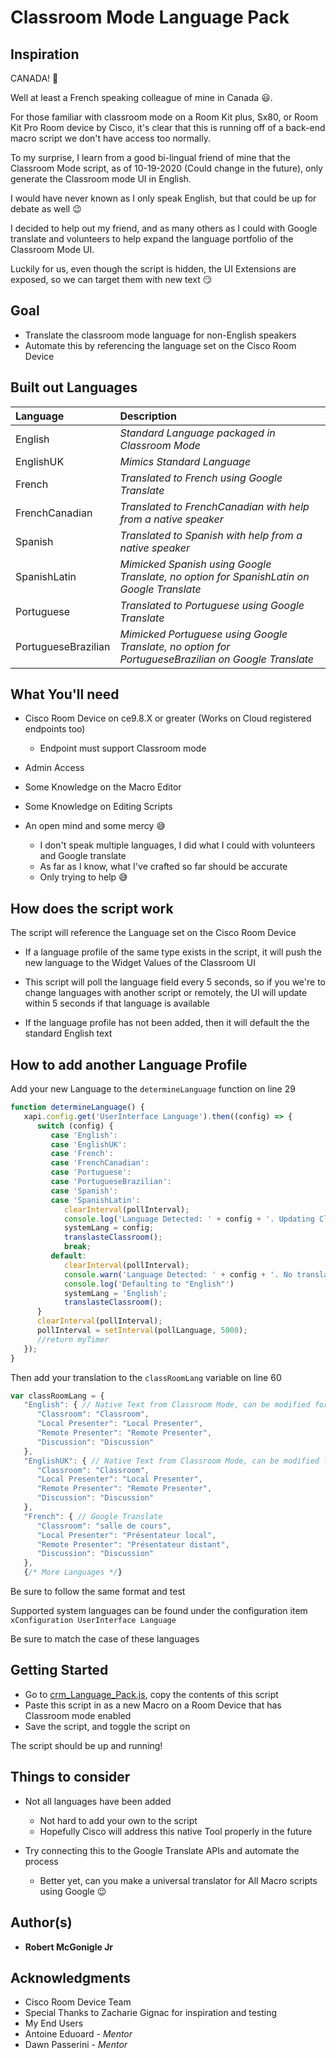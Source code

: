 # Classroom Mode Language Pack

## Inspiration

CANADA! :maple_leaf:

Well at least a French speaking colleague of mine in Canada :smiley:.

For those familiar with classroom mode on a Room Kit plus, Sx80, or Room Kit Pro Room device by Cisco, it's clear that this is running off of a back-end macro script we don't have access too normally.

To my surprise, I learn from a good bi-lingual friend of mine that the Classroom Mode script, as of 10-19-2020 (Could change in the future), only generate the Classroom mode UI in English.

I would have never known as I only speak English, but that could be up for debate as well :wink:

I decided to help out my friend, and as many others as I could with Google translate and volunteers to help expand the language portfolio of the Classroom Mode UI.

Luckily for us, even though the script is hidden, the UI Extensions are exposed, so we can target them with new text :smirk:

## Goal

* Translate the classroom mode language for non-English speakers
* Automate this by referencing the language set on the Cisco Room Device

## Built out Languages

|Language|Description|
|:---|:---|
|English|*Standard Language packaged in Classroom Mode*|
|EnglishUK|*Mimics Standard Language*|
|French|*Translated to French using Google Translate*|
|FrenchCanadian|*Translated to FrenchCanadian with help from a native speaker*|
|Spanish|*Translated to Spanish with help from a native speaker*|
|SpanishLatin|*Mimicked Spanish using Google Translate, no option for SpanishLatin on Google Translate*|
|Portuguese|*Translated to Portuguese using Google Translate*|
|PortugueseBrazilian|*Mimicked Portuguese using Google Translate, no option for PortugueseBrazilian on Google Translate*|

## What You'll need

* Cisco Room Device on ce9.8.X or greater (Works on Cloud registered endpoints too)
  * Endpoint must support Classroom mode
* Admin Access
* Some Knowledge on the Macro Editor
* Some Knowledge on Editing Scripts

* An open mind and some mercy :sweat_smile:
  * I don't speak multiple languages, I did what I could with volunteers and Google translate
  * As far as I know, what I've crafted so far should be accurate
  * Only trying to help :sweat_smile:

## How does the script work

The script will reference the Language set on the Cisco Room Device
* If a language profile of the same type exists in the script, it will push the new language to the Widget Values of the Classroom UI

* This script will poll the language field every 5 seconds, so if you we're to change languages with another script or remotely, the UI will update within 5 seconds if that language is available

* If the language profile has not been added, then it will default the the standard English text

## How to add another Language Profile

Add your new Language to the ```determineLanguage``` function on line 29

```javascript
function determineLanguage() {
   xapi.config.get('UserInterface Language').then((config) => {
      switch (config) {
         case 'English':
         case 'EnglishUK':
         case 'French':
         case 'FrenchCanadian':
         case 'Portuguese':
         case 'PortugueseBrazilian':
         case 'Spanish':
         case 'SpanishLatin':
            clearInterval(pollInterval);
            console.log('Language Detected: ' + config + '. Updating Classroom Mode text to ' + config);
            systemLang = config;
            translasteClassroom();
            break;
         default:
            clearInterval(pollInterval);
            console.warn('Language Detected: ' + config + '. No translation available in this script. Please modify "var classRoomLang" to include this language.');
            console.log('Defaulting to "English"')
            systemLang = 'English';
            translasteClassroom();
      }
      clearInterval(pollInterval);
      pollInterval = setInterval(pollLanguage, 5000);
      //return myTimer
   });
}
```

Then add your translation to the ```classRoomLang``` variable on line 60

```javascript
var classRoomLang = {
   "English": { // Native Text from Classroom Mode, can be modified for better User Context
      "Classroom": "Classroom",
      "Local Presenter": "Local Presenter",
      "Remote Presenter": "Remote Presenter",
      "Discussion": "Discussion"
   },
   "EnglishUK": { // Native Text from Classroom Mode, can be modified for better User Context
      "Classroom": "Classroom",
      "Local Presenter": "Local Presenter",
      "Remote Presenter": "Remote Presenter",
      "Discussion": "Discussion"
   },
   "French": { // Google Translate
      "Classroom": "salle de cours",
      "Local Presenter": "Présentateur local",
      "Remote Presenter": "Présentateur distant",
      "Discussion": "Discussion"
   },
   {/* More Languages */}
```

Be sure to follow the same format and test

Supported system languages can be found under the configuration item ```xConfiguration UserInterface Language```

Be sure to match the case of these languages

## Getting Started

* Go to [crm_Language_Pack.js](https://github.com/Bobby-McGonigle/Cisco-RoomDevice-Macro-Projects-Examples/blob/master/Classroom%20Mode%20Language%20Pack/crm_Language_Pack.js), copy the contents of this script
* Paste this script in as a new Macro on a Room Device that has Classroom mode enabled
* Save the script, and toggle the script on

The script should be up and running!

## Things to consider
* Not all languages have been added
  * Not hard to add your own to the script
  * Hopefully Cisco will address this native Tool properly in the future

* Try connecting this to the Google Translate APIs and automate the process
  * Better yet, can you make a universal translator for All Macro scripts using Google :wink:

## Author(s)

* **Robert McGonigle Jr**

## Acknowledgments

* Cisco Room Device Team
* Special Thanks to Zacharie Gignac for inspiration and testing
* My End Users
* Antoine Eduoard - *Mentor*
* Dawn Passerini - *Mentor*

